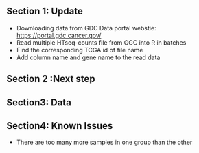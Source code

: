 ## Section 1: Update

- Downloading data from  GDC Data portal webstie: https://portal.gdc.cancer.gov/
- Read multiple HTseq-counts file from GGC into R in batches
- Find the corresponding TCGA id of file name
- Add column name and gene name to the read data

## Section 2 :Next step

## Section3: Data

## Section4: Known Issues

- There are too many more samples in one group than the other
